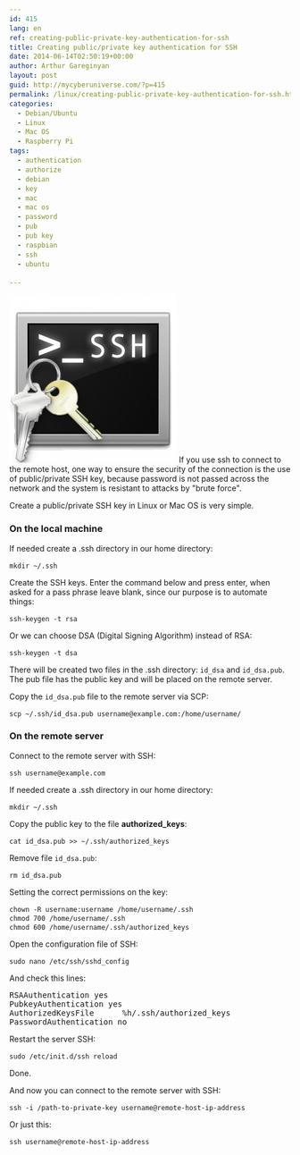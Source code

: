 ```yaml
---
id: 415
lang: en
ref: creating-public-private-key-authentication-for-ssh
title: Creating public/private key authentication for SSH
date: 2014-06-14T02:50:19+00:00
author: Arthur Gareginyan
layout: post
guid: http://mycyberuniverse.com/?p=415
permalink: /linux/creating-public-private-key-authentication-for-ssh.html
categories:
  - Debian/Ubuntu
  - Linux
  - Mac OS
  - Raspberry Pi
tags:
  - authentication
  - authorize
  - debian
  - key
  - mac
  - mac os
  - password
  - pub
  - pub key
  - raspbian
  - ssh
  - ubuntu

---
```


![thumb](/images/ssh-key-300x300.png)
If you use ssh to connect to the remote host, one way to ensure the security of the connection is the use of public/private SSH key, because password is not passed across the network and the system is resistant to attacks by "brute force".

Create a public/private SSH key in Linux or Mac OS is very simple.
 
 
### On the local machine

If needed create a .ssh directory in our home directory:

```
mkdir ~/.ssh
```

Create the SSH keys. Enter the command below and press enter, when asked for a pass phrase leave blank, since our purpose is to automate things:

```
ssh-keygen -t rsa
```

Or we can choose DSA (Digital Signing Algorithm) instead of RSA:

```
ssh-keygen -t dsa
```

There will be created two files in the .ssh directory: `id_dsa` and `id_dsa.pub`. The pub file has the public key and will be placed on the remote server.

Copy the `id_dsa.pub` file to the remote server via SCP:

```
scp ~/.ssh/id_dsa.pub username@example.com:/home/username/
```


### On the remote server

Connect to the remote server with SSH:

```
ssh username@example.com
```

If needed create a .ssh directory in our home directory:

```
mkdir ~/.ssh
```

Copy the public key to the file <strong>authorized_keys</strong>:

```
cat id_dsa.pub >> ~/.ssh/authorized_keys
```

Remove file `id_dsa.pub`:

```
rm id_dsa.pub
```

Setting the correct permissions on the key:

```
chown -R username:username /home/username/.ssh
chmod 700 /home/username/.ssh
chmod 600 /home/username/.ssh/authorized_keys
```

Open the configuration file of SSH:

```
sudo nano /etc/ssh/sshd_config
```

And check this lines:

<pre>
RSAAuthentication yes
PubkeyAuthentication yes
AuthorizedKeysFile      %h/.ssh/authorized_keys
PasswordAuthentication no
</pre>

Restart the server SSH:

```
sudo /etc/init.d/ssh reload
```

Done.

And now you can connect to the remote server with SSH:

```
ssh -i /path-to-private-key username@remote-host-ip-address
```

Or just this:

```
ssh username@remote-host-ip-address
```
